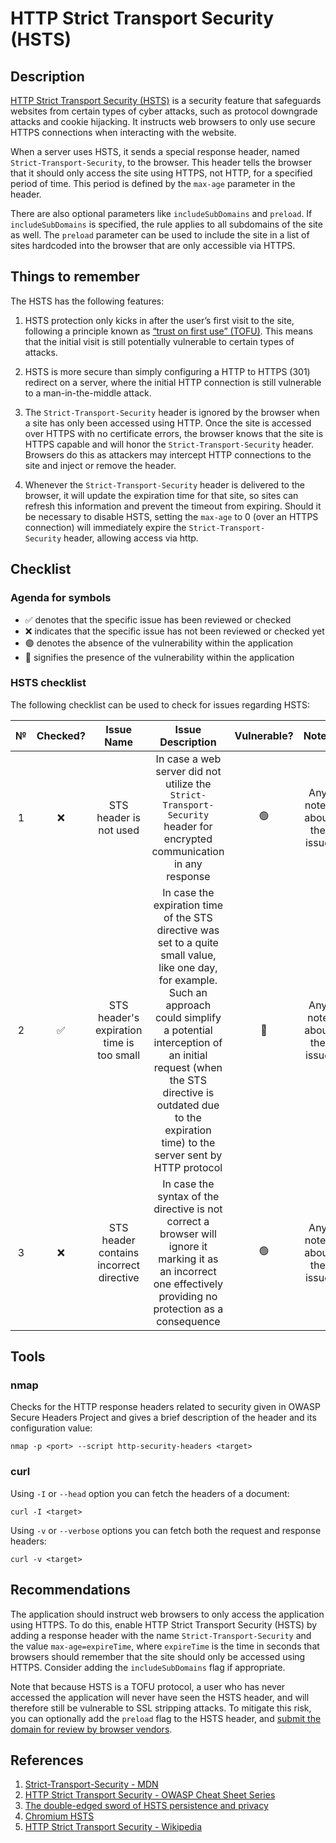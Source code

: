 # HTTP Strict Transport Security (HSTS)

## Description

[HTTP Strict Transport Security (HSTS)](https://www.rfc-editor.org/rfc/rfc6797) is a security feature that safeguards websites from certain types of cyber attacks, such as protocol downgrade attacks and cookie hijacking. It instructs web browsers to only use secure HTTPS connections when interacting with the website.

When a server uses HSTS, it sends a special response header, named `Strict-Transport-Security`, to the browser. This header tells the browser that it should only access the site using HTTPS, not HTTP, for a specified period of time. This period is defined by the `max-age` parameter in the header.

There are also optional parameters like `includeSubDomains` and `preload`. If `includeSubDomains` is specified, the rule applies to all subdomains of the site as well. The `preload` parameter can be used to include the site in a list of sites hardcoded into the browser that are only accessible via HTTPS.

## Things to remember

The HSTS has the following features: 

1. HSTS protection only kicks in after the user’s first visit to the site, following a principle known as [“trust on first use” (TOFU)](https://en.wikipedia.org/wiki/Trust_on_first_use). This means that the initial visit is still potentially vulnerable to certain types of attacks.

2. HSTS is more secure than simply configuring a HTTP to HTTPS (301) redirect on a server, where the initial HTTP connection is still vulnerable to a man-in-the-middle attack.

3. The `Strict-Transport-Security` header is ignored by the browser when a site has only been accessed using HTTP. Once the site is accessed over HTTPS with no certificate errors, the browser knows that the site is HTTPS capable and will honor the `Strict-Transport-Security` header. Browsers do this as attackers may intercept HTTP connections to the site and inject or remove the header.

4. Whenever the `Strict-Transport-Security` header is delivered to the browser, it will update the expiration time for that site, so sites can refresh this information and prevent the timeout from expiring. Should it be necessary to disable HSTS, setting the `max-age` to 0 (over an HTTPS connection) will immediately expire the `Strict-Transport-Security` header, allowing access via http.

## Checklist

### Agenda for symbols

- ✅ denotes that the specific issue has been reviewed or checked
- ❌ indicates that the specific issue has not been reviewed or checked yet
- 🟢 denotes the absence of the vulnerability within the application
- 🔴 signifies the presence of the vulnerability within the application

### HSTS checklist

The following checklist can be used to check for issues regarding HSTS:

| **№** | **Checked?** | **Issue Name** | **Issue Description** | **Vulnerable?** | **Notes** |
|:-----:|:------------:|:--------:|:---------------:|:--------------:|:---------:|
| 1 | ❌ | STS header is not used | In case a web server did not utilize the `Strict-Transport-Security` header for encrypted communication in any response | 🟢 | Any notes about the issue |
| 2 | ✅ | STS header's expiration time is too small | In case the expiration time of the STS directive was set to a quite small value, like one day, for example. Such an approach could simplify a potential interception of an initial request (when the STS directive is outdated due to the expiration time) to the server sent by HTTP protocol | 🔴 | Any note about the issue |
| 3 | ❌ | STS header contains incorrect directive | In case the syntax of the directive is not correct a browser will ignore it marking it as an incorrect one effectively providing no protection as a consequence | 🟢 | Any notes about the issue |

## Tools

### nmap

Checks for the HTTP response headers related to security given in OWASP Secure Headers Project and gives a brief description of the header and its configuration value:

```
nmap -p <port> --script http-security-headers <target>
```

### curl

Using `-I` or `--head` option you can fetch the headers of a document:

```
curl -I <target>
```

Using `-v` or `--verbose` options you can fetch both the request and response headers:

```
curl -v <target>
```

## Recommendations

The application should instruct web browsers to only access the application using HTTPS. To do this, enable HTTP Strict Transport Security (HSTS) by adding a response header with the name `Strict-Transport-Security` and the value `max-age=expireTime`, where `expireTime` is the time in seconds that browsers should remember that the site should only be accessed using HTTPS.  Consider adding the `includeSubDomains` flag if appropriate.

Note that because HSTS is a TOFU protocol, a user who has never accessed the application will never have seen the HSTS header, and will therefore still be vulnerable to SSL stripping attacks. To mitigate this risk, you can optionally add the `preload` flag to the HSTS header, and [submit the domain for review by browser vendors](https://hstspreload.org/).

## References

1. [Strict-Transport-Security - MDN](https://developer.mozilla.org/en-US/docs/Web/HTTP/Headers/Strict-Transport-Security)
2. [HTTP Strict Transport Security - OWASP Cheat Sheet Series](https://cheatsheetseries.owasp.org/cheatsheets/HTTP_Strict_Transport_Security_Cheat_Sheet.html)
3. [The double-edged sword of HSTS persistence and privacy](https://www.leviathansecurity.com/media/the-double-edged-sword-of-hsts-persistence-and-privacy)
4. [Chromium HSTS](https://www.chromium.org/hsts/)
5. [HTTP Strict Transport Security - Wikipedia](https://en.wikipedia.org/wiki/HTTP_Strict_Transport_Security)